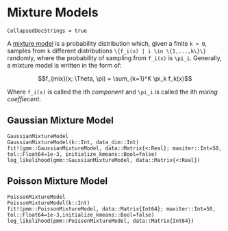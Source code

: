 # Mixture Models
```@meta
CollapsedDocStrings = true
```

A [mixture model](http://en.wikipedia.org/wiki/Mixture_model) is a probability distribution which, given a finite ``k > 0``, samples from ``k`` different distributions ``\{f_i(x) | i \in \{1,...,k\}\}`` randomly, where the probability of sampling from ``f_i(x)`` is ``\pi_i``. Generally, a mixture model is written in the form of:

```math
f_{mix}(x; \Theta, \pi) = \sum_{k=1}^K \pi_k f_k(x)
```

Where ``f_i(x)`` is called the ith *component* and ``\pi_i`` is called the ith *mixing coeffiecent*.



## Gaussian Mixture Model
```@docs
GaussianMixtureModel
GaussianMixtureModel(k::Int, data_dim::Int)
fit!(gmm::GaussianMixtureModel, data::Matrix{<:Real}; maxiter::Int=50, tol::Float64=1e-3, initialize_kmeans::Bool=false)
log_likelihood(gmm::GaussianMixtureModel, data::Matrix{<:Real})
```

## Poisson Mixture Model
```@docs
PoissonMixtureModel
PoissonMixtureModel(k::Int)
fit!(pmm::PoissonMixtureModel, data::Matrix{Int64}; maxiter::Int=50, tol::Float64=1e-3,initialize_kmeans::Bool=false)
log_likelihood(pmm::PoissonMixtureModel, data::Matrix{Int64})
```